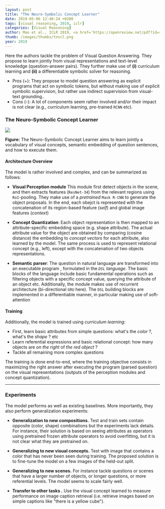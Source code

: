 ```yaml
---
layout: post
title: "The Neuro-Symbolic Concept Learner"
date: 2019-05-06 12:40:24 +0200
tags: [visual reasoning, 2019, iclr]
categories: [Visual Reasoning]
author: Mao et al., ICLR 2019, <a href='https://openreview.net/pdf?id=rJgMlhRctm' target='_blank'>[link]</a>
thumb: /images/thumbs/tnscl.png
year: 2019
---
```



<div class="summary">
Here the authors tackle the problem of Visual Question Answering. They propose to learn jointly from visual representations and text-level knowledge (question-answer pairs). They further make use of <b>(i)</b> curriculum learning and <b>(ii)</b> a differentiable symbolic solver for reasoning.
<ul>
<li><span class="procons">Pros (+):</span> They propose to model question answering as explicit programs that act on symbolic tokens, but without making use of explicit symbolic supervision, but rather use indirect supervision from visual-text grounding..</li>
<li><span class="procons">Cons (-):</span> A lot of components seem rather involved and/or their impact is not clear (e.g., curriculum learning, pre-trained <code>RCNN</code> etc).</li>
</ul>
</div>


<h3 class="section proposed"> The Neuro-Symbolic Concept Learner</h3>


<div class="figure">
<img src="{{ site.baseurl }}/images/posts/neurolearner.png">
<p><b>Figure:</b> The Neuro-Symbolic Concept Learner aims to learn jointly a vocabulary of visual concepts, semantic embedding of question sentences, and how to execute them.</p>
</div>

#### Architecture Overview
The model is rather involved and complex, and can be summarized as follows:
  * **Visual Perception module** This module first detect objects in the scene, and then extracts features (`ResNet-34`) from the relevant regions using `RoI`-pooling. They make use of a *pretrained* `Mask R-CNN` to generate the object proposals. In the end, each obejct is represented with the concatenation of its region-based feature (*self*) and global image features (*context*)
  
  * **Concept Quantization**: Each object representation is then mapped to an attribute-specific embedding space (e.g. shape attribute). The actual attribute value for the object are obtained by comparing (cosine distance) the embedding to *concept vectors* for each attribute, also learned by the model. The same process is used to represent relational concept (e.g., left), except with the concatenation of two objects representations.
  
  * **Semantic parser**: The question in natural language are transformed into an executable program , formulated in the *`DSL` language*. The basic blocks of the language include basic fundamental operations such as filtering objects with a specific concept value, querying the attribute of an object etc. Additionally, the module makes use of recurrent architecture (bi-directional `GRU` here). The `DSL` building blocks are implemented in a differentiable manner, in particular making use of soft-attention
  
  
#### Training
Additionally, the model is trained using *curriculum learning*:
   * First, learn basic attributes from simple questions: what's the *color* ?, what's the *shape* ? etc
   * Learn referential expressions and basic relational concept: how many objects are *on the right* of *the red object* ?
   * Tackle all remaining more complex questions
   
   The training is done end-to-end, where the training objective consists in maximizing the right answer after executing the program (parsed question) on the visual representations (outputs of the perception modules and concept quantization).

---

<h3 class="section experiments"> Experiments </h3>

The model performs as well as existing baselines. More importantly, they also perform generalization experiments:

  * **Generalization to new compositions.** Test and train sets contain opposite (color, shape) combinations but the experiments lack details. For instance, their solution is based on seeing attributes as operators using pretrained frozen attribute operators to avoid overfitting, but it is not clear what they are pretrained on.
  
  * **Generalizing to new visual concepts.** Test with image that contains a color that has never been seen during training. The proposed solution is to fine-tune the model on a few images of the held-out split.
  
  * **Generalizing to new scenes.** For instance tackle questions or scenes that have a larger number of objects, or longer questions, or more referential levels. The model seems to scale fairly well.
  
  * **Transfer to other tasks .** Use the visual concept learned to measure performance on image caption retrieval (i.e. retrieve images based on simple captions like "there is a yellow cube").
